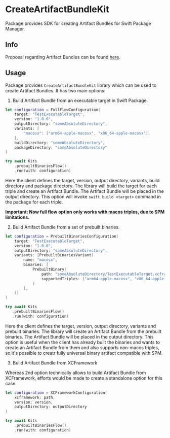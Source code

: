 # CreateArtifactBundleKit

Package provides SDK for creating Artifact Bundles for Swift Package Manager.

## Info

Proposal regarding Artifact Bundles can be found [here](https://github.com/apple/swift-evolution/blob/main/proposals/0305-swiftpm-binary-target-improvements.md).

## Usage

Package provides `CreateArtifactBundleKit` library which can be used to create Artifact Bundles. It has two main options:

1. Build Artifact Bundle from an executable target in Swift Package.

```swift
let configuration = FullFlowConfiguration(
    target: "TestExecutableTarget",
    version: "1.0.0",
    outputDirectory: "someAbsoluteDirectory",
    variants: [
        "macosx": ["arm64-apple-macosx", "x86_64-apple-macosx"],
    ],
    buildDirectory: "someAbsoluteDirectory",
    packageDirectory: "someAbsoluteDirectory"
)

try await Kits
    .prebuiltBinariesFlow()
    .run(with: configuration)
```

Here the client defines the target, version, output directory, variants, build directory and package directory. The library will build the target for each triple and create an Artifact Bundle. The Artifact Bundle will be placed in the output directory. This option will invoke `swift build <target>` command in the package for each triple.

**Important: Now full flow option only works with macos triples, due to SPM limitations.**

2. Build Artifact Bundle from a set of prebuilt binaries.

```swift
let configuration = PrebuiltBinariesConfiguration(
    target: "TestExecutableTarget",
    version: "1.0.0",
    outputDirectory: "someAbsoluteDirectory",
    variants: [PrebuiltBinariesVariant(
        name: "macosx",
        binaries: [
            PrebuiltBinary(
                path: "someAbsoluteDirectory/TestExecutableTarget.xcframework",
                supportedTriples: ["arm64-apple-macosx", "x86_64-apple-macosx"]
            )
        ],
    )]
)

try await Kits
   .prebuiltBinariesFlow()
   .run(with: configuration)
```

Here the client defines the target, version, output directory, variants and prebuilt binaries. The library will create an Artifact Bundle from the prebuilt binaries. The Artifact Bundle will be placed in the output directory. This option is useful when the client has already built the binaries and wants to create an Artifact Bundle from them and also supports non-macos triples, so it's possible to creatr fully universal binary artifact compatible with SPM.

3. Build Artifact Bundle from XCFramework

Whereas 2nd option technically allows to build Artifact Bundle from XCFramework, efforts would be made to create a standalone option for this case.
```swift
let configuration = XCFrameworkConfiguration(
    xcframework: path,
    version: version,
    outputDirectory: outputDirectory
)

try await Kits
    .prebuiltBinariesFlow()
    .run(with: configuration)

```
